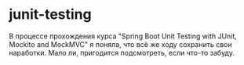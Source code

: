 # junit-testing
В процессе прохождения курса "Spring Boot Unit Testing with JUnit, Mockito and MockMVC" я поняла, что всё же ходу сохранить свои наработки. Мало ли, пригодится подсмотреть, если что-то забуду.
